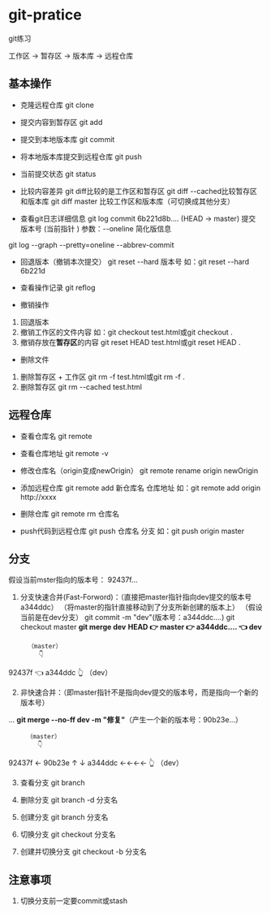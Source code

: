 # git-pratice

git练习

工作区 -> 暂存区 -> 版本库 -> 远程仓库

## 基本操作
- 克隆远程仓库
git clone

- 提交内容到暂存区
git add 

- 提交到本地版本库
git commit 

- 将本地版本库提交到远程仓库
git push 

- 当前提交状态
git status 

- 比较内容差异 
git diff比较的是工作区和暂存区
git diff --cached比较暂存区和版本库
git diff master 比较工作区和版本库（可切换成其他分支）


- 查看git日志详细信息
git log
commit 6b221d8b.... (HEAD -> master)
提交 版本号 (当前指针 )
参数：--oneline 简化版信息

git log --graph --pretty=oneline --abbrev-commit


- 回退版本（撤销本次提交）
git reset --hard 版本号
如：git reset --hard 6b221d

- 查看操作记录
git reflog

- 撤销操作
1. 回退版本
2. 撤销工作区的文件内容
如：git checkout test.html或git checkout .
3. 撤销存放在**暂存区**的内容
git reset HEAD test.html或git reset HEAD .

- 删除文件
1. 删除暂存区 + 工作区
git rm -f test.html或git rm -f .
2. 删除暂存区
git rm --cached test.html


## 远程仓库
- 查看仓库名
git remote

- 查看仓库地址
git remote -v

- 修改仓库名（origin变成newOrigin）
git remote rename origin newOrigin

- 添加远程仓库
git remote add 新仓库名 仓库地址
如：git remote add origin http://xxxx

- 删除仓库
git remote rm 仓库名

- push代码到远程仓库
git push 仓库名 分支
如：git push origin master

## 分支

假设当前mster指向的版本号： 92437f...

1. 分支快速合并(Fast-Forword)：（直接把master指针指向dev提交的版本号a344ddc）
（将master的指针直接移动到了分支所新创建的版本上）
（假设当前是在dev分支）
git commit -m "dev"(版本号：a344ddc....)
git checkout master
**git merge dev** 
**HEAD 👉 master 👉 a344ddc....  👈 dev**

         （master）
            👇
92437f 👈 a344ddc 
            👆
          （dev）

2. 非快速合并：（即master指针不是指向dev提交的版本号，而是指向一个新的版本号）

...
**git merge --no-ff dev -m "修复"**（产生一个新的版本号：90b23e...）


         （master）
            👇
92437f ← 90b23e 
↑          ↓
a344ddc ←←←← 
👆
（dev）
    

3. 查看分支
git branch

4. 删除分支
git branch -d 分支名

5. 创建分支
git branch 分支名

6. 切换分支
git checkout 分支名

7. 创建并切换分支
git checkout -b 分支名


## 注意事项
1. 切换分支前一定要commit或stash